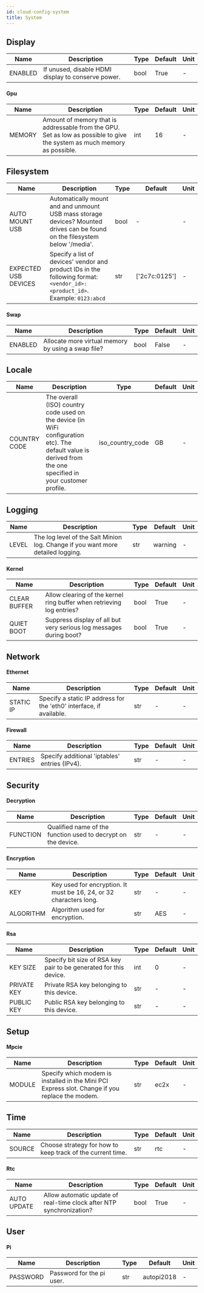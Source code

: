 ```yaml
---
id: cloud-config-system
title: System
---
```


## Display

| Name | Description | Type | Default | Unit |
| ------ | ------ | ------ | ------ | ------ |
| ENABLED | If unused, disable HDMI display to conserve power. | bool | True | - |

#### Gpu

| Name | Description | Type | Default | Unit |
| ------ | ------ | ------ | ------ | ------ |
| MEMORY | Amount of memory that is addressable from the GPU. Set as low as possible to give the system as much memory as possible. | int | 16 | - |

## Filesystem

| Name | Description | Type | Default | Unit |
| ------ | ------ | ------ | ------ | ------ |
| AUTO MOUNT USB | Automatically mount and and unmount USB mass storage devices? Mounted drives can be found on the filesystem below '/media'. | bool | - | - |
| EXPECTED USB DEVICES | Specify a list of devices' vendor and product IDs in the following format: `<vendor_id>:<product_id>`. Example: `0123:abcd` | str | ['2c7c:0125'] | - |

#### Swap

| Name | Description | Type | Default | Unit |
| ------ | ------ | ------ | ------ | ------ |
| ENABLED | Allocate more virtual memory by using a swap file? | bool | False | - |

## Locale

| Name | Description | Type | Default | Unit |
| ------ | ------ | ------ | ------ | ------ |
| COUNTRY CODE | The overall (ISO) country code used on the device (in WiFi configuration etc). The default value is derived from the one specified in your customer profile. | iso_country_code | GB | - |

## Logging

| Name | Description | Type | Default | Unit |
| ------ | ------ | ------ | ------ | ------ |
| LEVEL | The log level of the Salt Minion log. Change if you want more detailed logging. | str | warning | - |

#### Kernel

| Name | Description | Type | Default | Unit |
| ------ | ------ | ------ | ------ | ------ |
| CLEAR BUFFER | Allow clearing of the kernel ring buffer when retrieving log entries? | bool | True | - |
| QUIET BOOT | Suppress display of all but very serious log messages during boot? | bool | True | - |

## Network

#### Ethernet

| Name | Description | Type | Default | Unit |
| ------ | ------ | ------ | ------ | ------ |
| STATIC IP | Specify a static IP address for the 'eth0' interface, if available. | str | - | - |

#### Firewall

| Name | Description | Type | Default | Unit |
| ------ | ------ | ------ | ------ | ------ |
| ENTRIES | Specify additional 'iptables' entries (IPv4). | str | - | - |

## Security

#### Decryption

| Name | Description | Type | Default | Unit |
| ------ | ------ | ------ | ------ | ------ |
| FUNCTION | Qualified name of the function used to decrypt on the device. | str | - | - |

#### Encryption

| Name | Description | Type | Default | Unit |
| ------ | ------ | ------ | ------ | ------ |
| KEY | Key used for encryption. It must be 16, 24, or 32 characters long. | str | - | - |
| ALGORITHM | Algorithm used for encryption. | str | AES | - |

#### Rsa

| Name | Description | Type | Default | Unit |
| ------ | ------ | ------ | ------ | ------ |
| KEY SIZE | Specify bit size of RSA key pair to be generated for this device. | int | 0 | - |
| PRIVATE KEY | Private RSA key belonging to this device. | str | - | - |
| PUBLIC KEY | Public RSA key belonging to this device. | str | - | - |

## Setup

#### Mpcie

| Name | Description | Type | Default | Unit |
| ------ | ------ | ------ | ------ | ------ |
| MODULE | Specify which modem is installed in the Mini PCI Express slot. Change if you replace the modem. | str | ec2x | - |

## Time

| Name | Description | Type | Default | Unit |
| ------ | ------ | ------ | ------ | ------ |
| SOURCE | Choose strategy for how to keep track of the current time. | str | rtc | - |

#### Rtc

| Name | Description | Type | Default | Unit |
| ------ | ------ | ------ | ------ | ------ |
| AUTO UPDATE | Allow automatic update of real-time clock after NTP synchronization? | bool | True | - |

## User

#### Pi

| Name | Description | Type | Default | Unit |
| ------ | ------ | ------ | ------ | ------ |
| PASSWORD | Password for the pi user. | str | autopi2018 | - |
